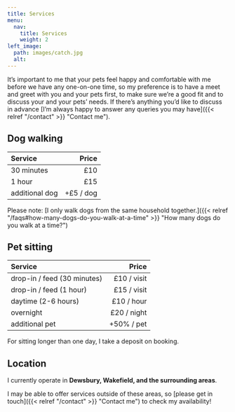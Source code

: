 ```yaml
---
title: Services
menu:
  nav:
    title: Services
    weight: 2
left_image:
  path: images/catch.jpg
  alt:
---
```


It’s important to me that your pets feel happy and comfortable with me before we
have any one-on-one time, so my preference is to have a meet and greet with you
and your pets first, to make sure we’re a good fit and to discuss your and your
pets’ needs. If there’s anything you’d like to discuss in advance [I’m always
happy to answer any queries you may have]({{< relref "/contact" >}}
"Contact me").

## Dog walking

| Service        |     Price |
| :------------- | --------: |
| 30 minutes     |       £10 |
| 1 hour         |       £15 |
| additional dog | +£5 / dog |

Please note: [I only walk dogs from the same household
together.]({{< relref "/faqs#how-many-dogs-do-you-walk-at-a-time" >}}
"How many dogs do you walk at a time?")

## Pet sitting

| Service                     |       Price |
| :-------------------------- | ----------: |
| drop-in / feed (30 minutes) | £10 / visit |
| drop-in / feed (1 hour)     | £15 / visit |
| daytime (2-6 hours)         |  £10 / hour |
| overnight                   | £20 / night |
| additional pet              |  +50% / pet |

For sitting longer than one day, I take a deposit on booking.

## Location

I currently operate in **Dewsbury, Wakefield, and the surrounding areas**.

I may be able to offer services outside of these areas, so [please get in
touch]({{< relref "/contact" >}} "Contact me") to check my availability!
